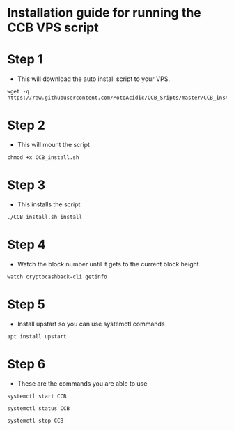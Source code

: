 # Installation guide for running the CCB VPS script
# Step 1
  * This will download the auto install script to your VPS.
```    
wget -q https://raw.githubusercontent.com/MotoAcidic/CCB_Sripts/master/CCB_install.sh

```
# Step 2
  * This will mount the script 
```
chmod +x CCB_install.sh

```
# Step 3
  * This installs the script
```
./CCB_install.sh install

```
# Step 4
  * Watch the block number until it gets to the current block height
```
watch cryptocashback-cli getinfo

```

# Step 5
  * Install upstart so you can use systemctl commands
```    
apt install upstart

```
# Step 6
  * These are the commands you are able to use
```    
systemctl start CCB

systemctl status CCB

systemctl stop CCB

```
